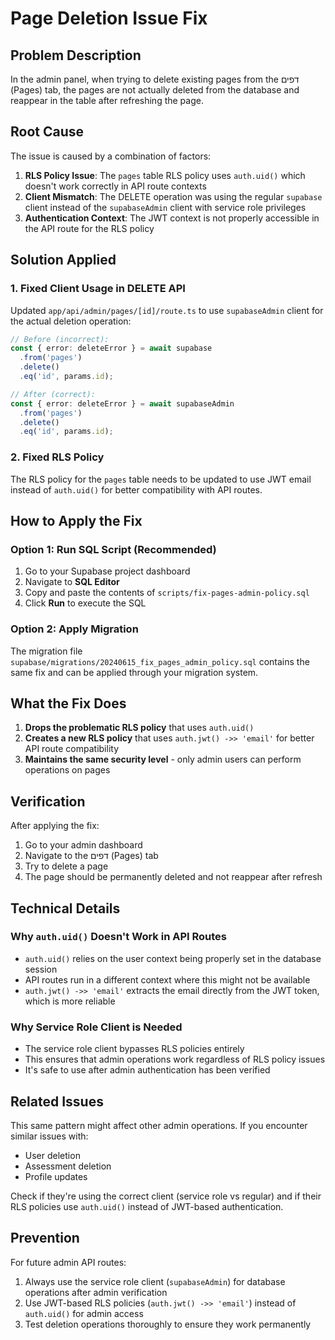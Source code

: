 # Page Deletion Issue Fix

## Problem Description
In the admin panel, when trying to delete existing pages from the דפים (Pages) tab, the pages are not actually deleted from the database and reappear in the table after refreshing the page.

## Root Cause
The issue is caused by a combination of factors:

1. **RLS Policy Issue**: The `pages` table RLS policy uses `auth.uid()` which doesn't work correctly in API route contexts
2. **Client Mismatch**: The DELETE operation was using the regular `supabase` client instead of the `supabaseAdmin` client with service role privileges
3. **Authentication Context**: The JWT context is not properly accessible in the API route for the RLS policy

## Solution Applied

### 1. Fixed Client Usage in DELETE API
Updated `app/api/admin/pages/[id]/route.ts` to use `supabaseAdmin` client for the actual deletion operation:

```typescript
// Before (incorrect):
const { error: deleteError } = await supabase
  .from('pages')
  .delete()
  .eq('id', params.id);

// After (correct):
const { error: deleteError } = await supabaseAdmin
  .from('pages')
  .delete()
  .eq('id', params.id);
```

### 2. Fixed RLS Policy
The RLS policy for the `pages` table needs to be updated to use JWT email instead of `auth.uid()` for better compatibility with API routes.

## How to Apply the Fix

### Option 1: Run SQL Script (Recommended)
1. Go to your Supabase project dashboard
2. Navigate to **SQL Editor**
3. Copy and paste the contents of `scripts/fix-pages-admin-policy.sql`
4. Click **Run** to execute the SQL

### Option 2: Apply Migration
The migration file `supabase/migrations/20240615_fix_pages_admin_policy.sql` contains the same fix and can be applied through your migration system.

## What the Fix Does

1. **Drops the problematic RLS policy** that uses `auth.uid()`
2. **Creates a new RLS policy** that uses `auth.jwt() ->> 'email'` for better API route compatibility
3. **Maintains the same security level** - only admin users can perform operations on pages

## Verification

After applying the fix:
1. Go to your admin dashboard
2. Navigate to the דפים (Pages) tab
3. Try to delete a page
4. The page should be permanently deleted and not reappear after refresh

## Technical Details

### Why `auth.uid()` Doesn't Work in API Routes
- `auth.uid()` relies on the user context being properly set in the database session
- API routes run in a different context where this might not be available
- `auth.jwt() ->> 'email'` extracts the email directly from the JWT token, which is more reliable

### Why Service Role Client is Needed
- The service role client bypasses RLS policies entirely
- This ensures that admin operations work regardless of RLS policy issues
- It's safe to use after admin authentication has been verified

## Related Issues

This same pattern might affect other admin operations. If you encounter similar issues with:
- User deletion
- Assessment deletion
- Profile updates

Check if they're using the correct client (service role vs regular) and if their RLS policies use `auth.uid()` instead of JWT-based authentication.

## Prevention

For future admin API routes:
1. Always use the service role client (`supabaseAdmin`) for database operations after admin verification
2. Use JWT-based RLS policies (`auth.jwt() ->> 'email'`) instead of `auth.uid()` for admin access
3. Test deletion operations thoroughly to ensure they work permanently
